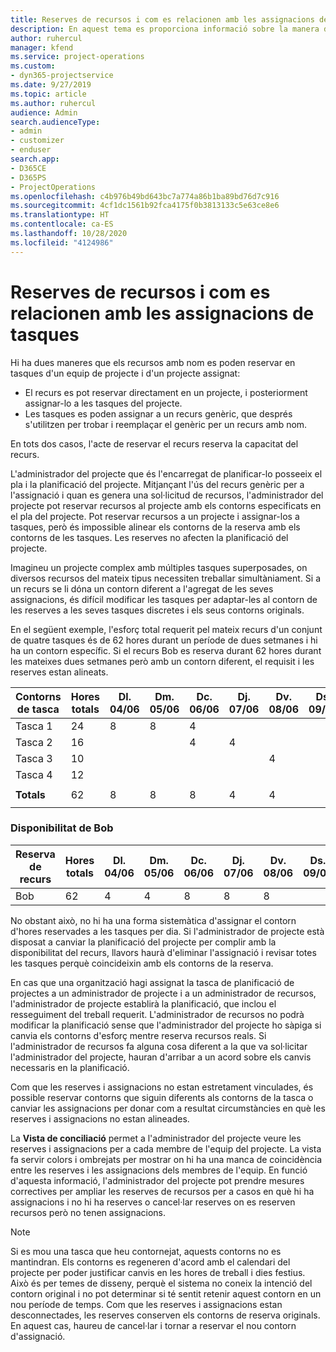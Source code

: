 ```yaml
---
title: Reserves de recursos i com es relacionen amb les assignacions de tasques
description: En aquest tema es proporciona informació sobre la manera d'administrar els recursos amb nom, les reserves de recursos i les assignacions de tasques i la seva relació entre ells.
author: ruhercul
manager: kfend
ms.service: project-operations
ms.custom:
- dyn365-projectservice
ms.date: 9/27/2019
ms.topic: article
ms.author: ruhercul
audience: Admin
search.audienceType:
- admin
- customizer
- enduser
search.app:
- D365CE
- D365PS
- ProjectOperations
ms.openlocfilehash: c4b976b49bd643bc7a774a86b1ba89bd76d7c916
ms.sourcegitcommit: 4cf1dc1561b92fca4175f0b3813133c5e63ce8e6
ms.translationtype: HT
ms.contentlocale: ca-ES
ms.lasthandoff: 10/28/2020
ms.locfileid: "4124986"
---
```

# <a name="resource-bookings-and-how-they-relate-to-task-assignments"></a>Reserves de recursos i com es relacionen amb les assignacions de tasques


Hi ha dues maneres que els recursos amb nom es poden reservar en tasques d'un equip de projecte i d'un projecte assignat:

- El recurs es pot reservar directament en un projecte, i posteriorment assignar-lo a les tasques del projecte.
- Les tasques es poden assignar a un recurs genèric, que després s'utilitzen per trobar i reemplaçar el genèric per un recurs amb nom. 

En tots dos casos, l'acte de reservar el recurs reserva la capacitat del recurs.

L'administrador del projecte que és l'encarregat de planificar-lo posseeix el pla i la planificació del projecte. Mitjançant l'ús del recurs genèric per a l'assignació i quan es genera una sol·licitud de recursos, l'administrador del projecte pot reservar recursos al projecte amb els contorns especificats en el pla del projecte. Pot reservar recursos a un projecte i assignar-los a tasques, però és impossible alinear els contorns de la reserva amb els contorns de les tasques. Les reserves no afecten la planificació del projecte.

Imagineu un projecte complex amb múltiples tasques superposades, on diversos recursos del mateix tipus necessiten treballar simultàniament. Si a un recurs se li dóna un contorn diferent a l'agregat de les seves assignacions, és difícil modificar les tasques per adaptar-les al contorn de les reserves a les seves tasques discretes i els seus contorns originals.

En el següent exemple, l'esforç total requerit pel mateix recurs d'un conjunt de quatre tasques és de 62 hores durant un període de dues setmanes i hi ha un contorn específic. Si el recurs Bob es reserva durant 62 hores durant les mateixes dues setmanes però amb un contorn diferent, el requisit i les reserves estan alineats.

| **Contorns de tasca**    | **Hores totals** | Dl. 04/06 | Dm. 05/06 | Dc. 06/06 | Dj. 07/06 | Dv. 08/06 | Ds. 09/06 | Dg. 10/06 | Dl. 11/06 | Dm. 12/06 | Dc. 13/06 | Dj. 14/06 | Dv. 15/06 |
|----------------------|-----------------|--------|--------|--------|--------|--------|--------|---------|---------|---------|---------|---------|---------|
| Tasca 1               | 24              | 8      | 8      | 4      |        |        |        |         |         |         | 4       |         |         |
| Tasca 2               | 16              |        |        | 4      | 4      |        |        |         | 8       |         |         |         |         |
| Tasca 3               | 10              |        |        |        |        | 4      |        |         |         | 4       |         | 2       |         |
| Tasca 4               | 12              |        |        |        |        |        |        |         |         |         | 4       |         | 8       |
|                      |                 |        |        |        |        |        |        |         |         |         |         |         |         |
| **Totals**           | 62              | 8      | 8      | 8      | 4      | 4      |        |         | 8       | 4       | 8       | 2       | 8       |
|                      |                 |        |        |        |        |        |        |         |         |         |         |

### <a name="bobs-availability"></a>Disponibilitat de Bob
| **Reserva de recurs** | **Hores totals** | Dl. 04/06 | Dm. 05/06 | Dc. 06/06 | Dj. 07/06 | Dv. 08/06 | Ds. 09/06 | Dg. 10/06 | Dl. 11/06 | Dm. 12/06 | Dc. 13/06 | Dj. 14/06 | Dv. 15/06 |
|------------------------|-----------------|--------|--------|--------|--------|--------|--------|---------|---------|---------|---------|---------|---------|
| Bob                    | 62              | 4      | 4      | 8      | 8      | 8      |        |         | 4       | 4       | 8       | 8       | 6       |

No obstant això, no hi ha una forma sistemàtica d'assignar el contorn d'hores reservades a les tasques per dia. Si l'administrador de projecte està disposat a canviar la planificació del projecte per complir amb la disponibilitat del recurs, llavors haurà d'eliminar l'assignació i revisar totes les tasques perquè coincideixin amb els contorns de la reserva.

En cas que una organització hagi assignat la tasca de planificació de projectes a un administrador de projecte i a un administrador de recursos, l'administrador de projecte establirà la planificació, que inclou el resseguiment del treball requerit. L'administrador de recursos no podrà modificar la planificació sense que l'administrador del projecte ho sàpiga si canvia els contorns d'esforç mentre reserva recursos reals. Si l'administrador de recursos fa alguna cosa diferent a la que va sol·licitar l'administrador del projecte, hauran d'arribar a un acord sobre els canvis necessaris en la planificació.

Com que les reserves i assignacions no estan estretament vinculades, és possible reservar contorns que siguin diferents als contorns de la tasca o canviar les assignacions per donar com a resultat circumstàncies en què les reserves i assignacions no estan alineades.

La **Vista de conciliació** permet a l'administrador del projecte veure les reserves i assignacions per a cada membre de l'equip del projecte. La vista fa servir colors i ombrejats per mostrar on hi ha una manca de coincidència entre les reserves i les assignacions dels membres de l'equip. En funció d'aquesta informació, l'administrador del projecte pot prendre mesures correctives per ampliar les reserves de recursos per a casos en què hi ha assignacions i no hi ha reserves o cancel·lar reserves on es reserven recursos però no tenen assignacions.

> [!NOTE]
> Si es mou una tasca que heu contornejat, aquests contorns no es mantindran. Els contorns es regeneren d'acord amb el calendari del projecte per poder justificar canvis en les hores de treball i dies festius. Això és per temes de disseny, perquè el sistema no coneix la intenció del contorn original i no pot determinar si té sentit retenir aquest contorn en un nou període de temps. Com que les reserves i assignacions estan desconnectades, les reserves conserven els contorns de reserva originals. En aquest cas, haureu de cancel·lar i tornar a reservar el nou contorn d'assignació.

